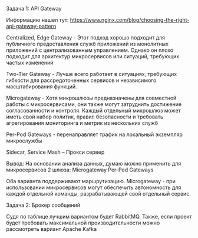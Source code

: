  Задача 1: API Gateway
   
Информацию нашел тут: https://www.nginx.com/blog/choosing-the-right-api-gateway-pattern   


Centralized, Edge Gateway - Этот подход хорошо подходит для публичного предоставления служб приложений из монолитных приложений с централизованным управлением. Однако он плохо подходит для архитектур микросервисов или ситуаций, требующих частых изменений

Two-Tier Gateway - Лучше всего работает в ситуациях, требующих гибкости для рассредоточенных сервисов и независимого масштабирования функций.

Microgateway - Хотя микрошлюзы предназначены для совместной работы с микросервисами, они также могут затруднить достижение согласованности и контроля. Каждый отдельный микрошлюз может иметь свой набор политик, правил безопасности и требовать агрегирования мониторинга и метрик из нескольких служб

Per-Pod Gateways  - перенаправляет трафик на локальный экземпляр микрослужбы

Sidecar, Service Mash – Прокси сервер 

Вывод:
На основании анализа данных, думаю можно применить для микросервисов 2 шлюза: 
Microgateway
Per-Pod Gateways  

 Оба варианта поддерживают маршрутизацию. 
Microgateway - при использовании микросервисов могут обеспечить автономность для каждой отдельной команды, разрабатывающей свой отдельный сервис.




Задача 2: Брокер сообщений

Судя по  таблице лучшим вариантом будет RabbitMQ. 
Также, если проект будет требовать максимальной производительности можно рассмотреть вариант Apache Kafka 
